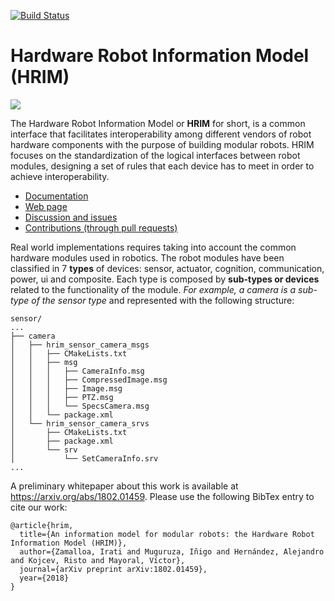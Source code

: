 [![Build Status](https://travis-ci.org/erlerobot/HRIM.svg?branch=master)](https://travis-ci.org/erlerobot/HRIM)

# Hardware Robot Information Model (HRIM)

![](https://docs.h-ros.com/user/pages/04.HRIM/StandardLogicalInterface.jpg)

The Hardware Robot Information Model or **HRIM** for short, is a common interface that facilitates interoperability among different vendors of robot hardware components with the purpose of building modular robots. HRIM focuses on the standardization of the logical interfaces between robot modules, designing a set of rules that each device has to meet in order to achieve interoperability.

- [Documentation](https://docs.h-ros.com/hrim)
- [Web page](http://therobotmodel.com)
- [Discussion and issues](https://github.com/erlerobot/HRIM/issues)
- [Contributions (through pull requests)](https://github.com/erlerobot/HRIM/pulls)

Real world implementations requires taking into account the common hardware modules used in robotics. The robot modules have been classified in 7 **types** of devices: sensor, actuator, cognition, communication, power, ui and composite. Each type is composed by **sub-types or devices** related to the functionality of the module. *For example, a camera is a sub-type of the sensor type* and represented with the following structure:

```
sensor/
...
├── camera
│   ├── hrim_sensor_camera_msgs
│   │   ├── CMakeLists.txt
│   │   ├── msg
│   │   │   ├── CameraInfo.msg
│   │   │   ├── CompressedImage.msg
│   │   │   ├── Image.msg
│   │   │   ├── PTZ.msg
│   │   │   └── SpecsCamera.msg
│   │   └── package.xml
│   └── hrim_sensor_camera_srvs
│       ├── CMakeLists.txt
│       ├── package.xml
│       └── srv
│           └── SetCameraInfo.srv
...
```

A preliminary whitepaper about this work is available at https://arxiv.org/abs/1802.01459. Please use the following BibTex entry to cite our work:

```
@article{hrim,
  title={An information model for modular robots: the Hardware Robot Information Model (HRIM)},
  author={Zamalloa, Irati and Muguruza, Iñigo and Hernández, Alejandro and Kojcev, Risto and Mayoral, Víctor},
  journal={arXiv preprint arXiv:1802.01459},
  year={2018}
}
```

